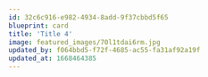 ```yaml
---
id: 32c6c916-e982-4934-8add-9f37cbbd5f65
blueprint: card
title: 'Title 4'
image: featured_images/70l1tdai6rm.jpg
updated_by: f064bbd5-f72f-4685-ac55-fa31af92a19f
updated_at: 1668464385
---
```

